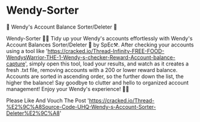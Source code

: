 # Wendy-Sorter
🍔 Wendy's Account Balance Sorter/Deleter 🍟

Wendy-Sorter 🍔🍟
Tidy up your Wendy's accounts effortlessly with Wendy's Account Balances Sorter/Deleter 🧹 by SpEc⚒. After checking your accounts using a tool like 'https://cracked.io/Thread-Infinity-FREE-FOOD-WendysWarrior-THE-1-Wendy-s-checker-Reward-Account-balance-capture', simply open this tool, load your results, and watch as it creates a fresh .txt file, removing accounts with a 200 or lower reward balance. Accounts are sorted in ascending order, so the further down the list, the higher the balance! Say goodbye to clutter and hello to organized account management! Enjoy your Wendy's experience! 🎉🍔

Please Like And Vouch The Post 'https://cracked.io/Thread-%E2%9C%A8Source-Code-UHQ-Wendy-s-Account-Sorter-Deleter%E2%9C%A8'
